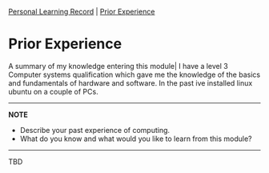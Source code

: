 [Personal Learning Record](../personal_learning_record/personal_learning_record.md) | [Prior Experience](../personal_learning_record/priorExperience.md) 

# Prior Experience

 A summary of my knowledge entering this module| I have a level 3 Computer systems qualification which gave me the knowledge of the basics and fundamentals of hardware and software. In the past ive  installed linux ubuntu on a couple of PCs.

---
**NOTE**

* Describe your past experience of computing. 
* What do you know and what would you like to learn from this module?

---


TBD
